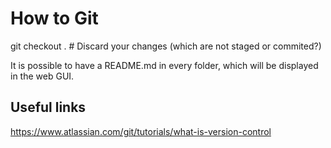 # How to Git


git checkout .  # Discard your changes (which are not staged or commited?)


It is possible to have a README.md in every folder, which will be displayed in the web GUI.


## Useful links
https://www.atlassian.com/git/tutorials/what-is-version-control
